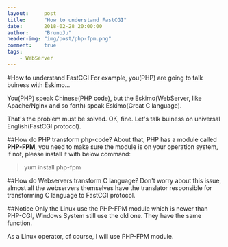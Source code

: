 ```yaml
---
layout:     post
title:      "How to understand FastCGI"
date:       2018-02-28 20:00:00
author:     "BrunoJu"
header-img: "img/post/php-fpm.png"
comment:    true
tags:
    - WebServer
---
```


#How to understand FastCGI
For example, you(PHP) are going to talk buiness with Eskimo...

You(PHP) speak Chinese(PHP code), but the Eskimo(WebServer, like Apache/Nginx and so forth) speak Eskimo(Great C language).

That's the problem must be solved.
OK, fine. Let's talk buiness on universal English(FastCGI protocol).

##How do PHP transform php-code?
About that, PHP has a module called **PHP-FPM**, you need to make sure the module is on your operation system, if not, please install it with below command:

> yum install php-fpm

##How do Webservers transform C language?
Don't worry about this issue, almost all the webservers themselves have the translator responsible for transforming C language to FastCGI protocol.

##Notice
Only the Linux use the PHP-FPM module which is newer than PHP-CGI, Windows System still use the old one.
They have the same function.

As a Linux operator, of course, I will use PHP-FPM module.
